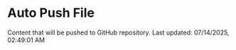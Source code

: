 # Auto Push File

Content that will be pushed to GitHub repository.
Last updated: 07/14/2025, 02:49:01 AM